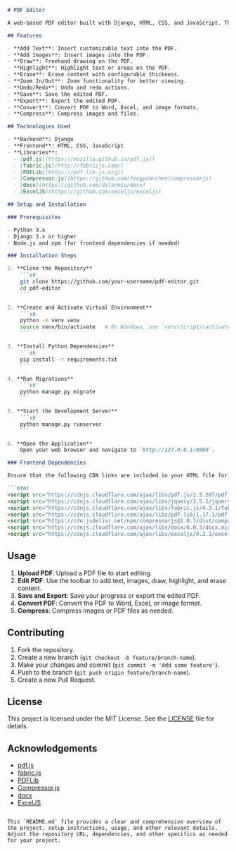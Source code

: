 

```markdown
# PDF Editor

A web-based PDF editor built with Django, HTML, CSS, and JavaScript. This project allows users to add text, images, draw, highlight, erase content, zoom in/out, and navigate through pages. Additionally, it supports converting PDF files to Word, Excel, image formats, and compressing files.

## Features

- **Add Text**: Insert customizable text into the PDF.
- **Add Images**: Insert images into the PDF.
- **Draw**: Freehand drawing on the PDF.
- **Highlight**: Highlight text or areas on the PDF.
- **Erase**: Erase content with configurable thickness.
- **Zoom In/Out**: Zoom functionality for better viewing.
- **Undo/Redo**: Undo and redo actions.
- **Save**: Save the edited PDF.
- **Export**: Export the edited PDF.
- **Convert**: Convert PDF to Word, Excel, and image formats.
- **Compress**: Compress images and files.

## Technologies Used

- **Backend**: Django
- **Frontend**: HTML, CSS, JavaScript
- **Libraries**: 
  - [pdf.js](https://mozilla.github.io/pdf.js/)
  - [fabric.js](http://fabricjs.com/)
  - [PDFLib](https://pdf-lib.js.org/)
  - [Compressor.js](https://github.com/fengyuanchen/compressorjs)
  - [docx](https://github.com/dolanmiu/docx)
  - [ExcelJS](https://github.com/exceljs/exceljs)

## Setup and Installation

### Prerequisites

- Python 3.x
- Django 3.x or higher
- Node.js and npm (for frontend dependencies if needed)

### Installation Steps

1. **Clone the Repository**
    ```sh
    git clone https://github.com/your-username/pdf-editor.git
    cd pdf-editor
    ```

2. **Create and Activate Virtual Environment**
    ```sh
    python -m venv venv
    source venv/bin/activate   # On Windows, use `venv\Scripts\activate`
    ```

3. **Install Python Dependencies**
    ```sh
    pip install -r requirements.txt
    ```

4. **Run Migrations**
    ```sh
    python manage.py migrate
    ```

5. **Start the Development Server**
    ```sh
    python manage.py runserver
    ```

6. **Open the Application**
    Open your web browser and navigate to `http://127.0.0.1:8000`.

### Frontend Dependencies

Ensure that the following CDN links are included in your HTML file for frontend libraries:

```html
<script src="https://cdnjs.cloudflare.com/ajax/libs/pdf.js/2.5.207/pdf.min.js"></script>
<script src="https://cdnjs.cloudflare.com/ajax/libs/jquery/3.5.1/jquery.min.js"></script>
<script src="https://cdnjs.cloudflare.com/ajax/libs/fabric.js/4.3.1/fabric.min.js"></script>
<script src="https://cdnjs.cloudflare.com/ajax/libs/pdf-lib/1.17.1/pdf-lib.min.js"></script>
<script src="https://cdn.jsdelivr.net/npm/compressorjs@1.0.7/dist/compressor.min.js"></script>
<script src="https://cdnjs.cloudflare.com/ajax/libs/docx/6.0.3/docx.min.js"></script>
<script src="https://cdnjs.cloudflare.com/ajax/libs/exceljs/4.2.1/exceljs.min.js"></script>
```

## Usage

1. **Upload PDF**: Upload a PDF file to start editing.
2. **Edit PDF**: Use the toolbar to add text, images, draw, highlight, and erase content.
3. **Save and Export**: Save your progress or export the edited PDF.
4. **Convert PDF**: Convert the PDF to Word, Excel, or image format.
5. **Compress**: Compress images or PDF files as needed.

## Contributing

1. Fork the repository.
2. Create a new branch (`git checkout -b feature/branch-name`).
3. Make your changes and commit (`git commit -m 'Add some feature'`).
4. Push to the branch (`git push origin feature/branch-name`).
5. Create a new Pull Request.

## License

This project is licensed under the MIT License. See the [LICENSE](LICENSE) file for details.

## Acknowledgements

- [pdf.js](https://mozilla.github.io/pdf.js/)
- [fabric.js](http://fabricjs.com/)
- [PDFLib](https://pdf-lib.js.org/)
- [Compressor.js](https://github.com/fengyuanchen/compressorjs)
- [docx](https://github.com/dolanmiu/docx)
- [ExcelJS](https://github.com/exceljs/exceljs)

```

This `README.md` file provides a clear and comprehensive overview of the project, setup instructions, usage, and other relevant details. Adjust the repository URL, dependencies, and other specifics as needed for your project.
